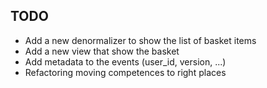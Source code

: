 ## TODO

- Add a new denormalizer to show the list of basket items
- Add a new view that show the basket
- Add metadata to the events (user_id, version, ...)
- Refactoring moving competences to right places